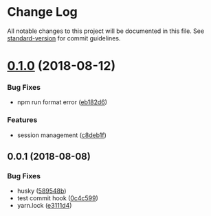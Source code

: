 # Change Log

All notable changes to this project will be documented in this file. See [standard-version](https://github.com/conventional-changelog/standard-version) for commit guidelines.

<a name="0.1.0"></a>
# [0.1.0](https://github.com/36node/whisper/compare/v0.0.1...v0.1.0) (2018-08-12)


### Bug Fixes

* npm run format error ([eb182d6](https://github.com/36node/whisper/commit/eb182d6))


### Features

* session management ([c8deb1f](https://github.com/36node/whisper/commit/c8deb1f))



<a name="0.0.1"></a>
## 0.0.1 (2018-08-08)


### Bug Fixes

* husky ([589548b](https://github.com/36node/whisper/commit/589548b))
* test commit hook ([0c4c599](https://github.com/36node/whisper/commit/0c4c599))
* yarn.lock ([e3111d4](https://github.com/36node/whisper/commit/e3111d4))
